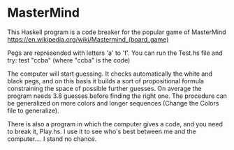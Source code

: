 # MasterMind
This Haskell program is a code breaker for the popular game of MasterMind https://en.wikipedia.org/wiki/Mastermind_(board_game)

Pegs are represended with letters 'a' to 'f'.
You can run the Test.hs file and try: 
test "ccba" 
(where "ccba" is the code)

The computer will start guessing. It checks automatically the white and black pegs, and on this basis it builds a sort of propositional formula constraining the space of possible further guesses. On average the program needs 3.8 guesses before finding the right one. The procedure can be generalized on more colors and longer sequences (Change the Colors file to generalize).

There is also a program in which the computer gives a code, and you need to break it, Play.hs. I use it to see who's best between me and the computer.... I stand no chance.
